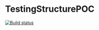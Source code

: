 # TestingStructurePOC 
[![Build status](https://ci.appveyor.com/api/projects/status/mfw62e2aupd6pg2t?svg=true)](https://ci.appveyor.com/project/johannesprinz/testingstructurepoc)
